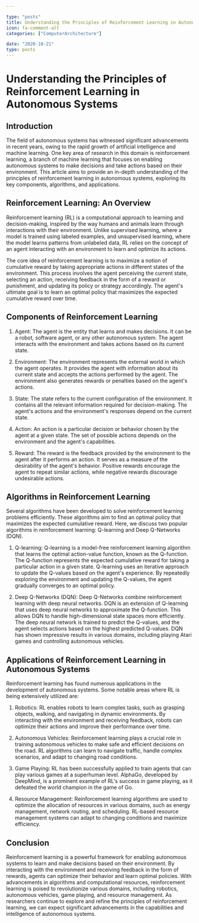 ```yaml
---

type: "posts"
title: Understanding the Principles of Reinforcement Learning in Autonomous Systems
icon: fa-comment-alt
categories: ["ComputerArchitecture"]

date: "2020-10-21"
type: posts
---
```





# Understanding the Principles of Reinforcement Learning in Autonomous Systems

## Introduction

The field of autonomous systems has witnessed significant advancements in recent years, owing to the rapid growth of artificial intelligence and machine learning. One key area of research in this domain is reinforcement learning, a branch of machine learning that focuses on enabling autonomous systems to make decisions and take actions based on their environment. This article aims to provide an in-depth understanding of the principles of reinforcement learning in autonomous systems, exploring its key components, algorithms, and applications.

## Reinforcement Learning: An Overview

Reinforcement learning (RL) is a computational approach to learning and decision-making, inspired by the way humans and animals learn through interactions with their environment. Unlike supervised learning, where a model is trained using labeled examples, and unsupervised learning, where the model learns patterns from unlabeled data, RL relies on the concept of an agent interacting with an environment to learn and optimize its actions.

The core idea of reinforcement learning is to maximize a notion of cumulative reward by taking appropriate actions in different states of the environment. This process involves the agent perceiving the current state, selecting an action, receiving feedback in the form of a reward or punishment, and updating its policy or strategy accordingly. The agent's ultimate goal is to learn an optimal policy that maximizes the expected cumulative reward over time.

## Components of Reinforcement Learning

1. Agent: The agent is the entity that learns and makes decisions. It can be a robot, software agent, or any other autonomous system. The agent interacts with the environment and takes actions based on its current state.

2. Environment: The environment represents the external world in which the agent operates. It provides the agent with information about its current state and accepts the actions performed by the agent. The environment also generates rewards or penalties based on the agent's actions.

3. State: The state refers to the current configuration of the environment. It contains all the relevant information required for decision-making. The agent's actions and the environment's responses depend on the current state.

4. Action: An action is a particular decision or behavior chosen by the agent at a given state. The set of possible actions depends on the environment and the agent's capabilities.

5. Reward: The reward is the feedback provided by the environment to the agent after it performs an action. It serves as a measure of the desirability of the agent's behavior. Positive rewards encourage the agent to repeat similar actions, while negative rewards discourage undesirable actions.

## Algorithms in Reinforcement Learning

Several algorithms have been developed to solve reinforcement learning problems efficiently. These algorithms aim to find an optimal policy that maximizes the expected cumulative reward. Here, we discuss two popular algorithms in reinforcement learning: Q-learning and Deep Q-Networks (DQN).

1. Q-learning: Q-learning is a model-free reinforcement learning algorithm that learns the optimal action-value function, known as the Q-function. The Q-function represents the expected cumulative reward for taking a particular action in a given state. Q-learning uses an iterative approach to update the Q-values based on the agent's experience. By repeatedly exploring the environment and updating the Q-values, the agent gradually converges to an optimal policy.

2. Deep Q-Networks (DQN): Deep Q-Networks combine reinforcement learning with deep neural networks. DQN is an extension of Q-learning that uses deep neural networks to approximate the Q-function. This allows DQN to handle high-dimensional state spaces more efficiently. The deep neural network is trained to predict the Q-values, and the agent selects actions based on the highest predicted Q-values. DQN has shown impressive results in various domains, including playing Atari games and controlling autonomous vehicles.

## Applications of Reinforcement Learning in Autonomous Systems

Reinforcement learning has found numerous applications in the development of autonomous systems. Some notable areas where RL is being extensively utilized are:

1. Robotics: RL enables robots to learn complex tasks, such as grasping objects, walking, and navigating in dynamic environments. By interacting with the environment and receiving feedback, robots can optimize their actions and improve their performance over time.

2. Autonomous Vehicles: Reinforcement learning plays a crucial role in training autonomous vehicles to make safe and efficient decisions on the road. RL algorithms can learn to navigate traffic, handle complex scenarios, and adapt to changing road conditions.

3. Game Playing: RL has been successfully applied to train agents that can play various games at a superhuman level. AlphaGo, developed by DeepMind, is a prominent example of RL's success in game playing, as it defeated the world champion in the game of Go.

4. Resource Management: Reinforcement learning algorithms are used to optimize the allocation of resources in various domains, such as energy management, network routing, and scheduling. RL-based resource management systems can adapt to changing conditions and maximize efficiency.

## Conclusion

Reinforcement learning is a powerful framework for enabling autonomous systems to learn and make decisions based on their environment. By interacting with the environment and receiving feedback in the form of rewards, agents can optimize their behavior and learn optimal policies. With advancements in algorithms and computational resources, reinforcement learning is poised to revolutionize various domains, including robotics, autonomous vehicles, game playing, and resource management. As researchers continue to explore and refine the principles of reinforcement learning, we can expect significant advancements in the capabilities and intelligence of autonomous systems.